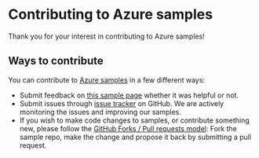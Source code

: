 # Contributing to Azure samples

Thank you for your interest in contributing to Azure samples!

## Ways to contribute

You can contribute to [Azure samples](https://github.com/Azure-Samples/eventhub-dotnet-manage-event-hub-events) in a few different ways:

- Submit feedback on [this sample page](https://azure.microsoft.com/documentation/samples/eventhub-dotnet-manage-event-hub-events/) whether it was helpful or not.  
- Submit issues through [issue tracker](https://github.com/Azure-Samples/eventhub-dotnet-manage-event-hub-events/issues) on GitHub. We are actively monitoring the issues and improving our samples.
- If you wish to make code changes to samples, or contribute something new, please follow the [GitHub Forks / Pull requests model](https://help.github.com/articles/fork-a-repo/): Fork the sample repo, make the change and propose it back by submitting a pull request.
